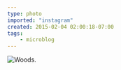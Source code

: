 ```yaml
---
type: photo
imported: "instagram"
created: 2015-02-04 02:00:18-07:00
tags:
    - microblog
---
```

![Woods.](/media/images/photos/2015/02/694ec03ce95f3dbb8bc57f585c73fb68.jpg)


